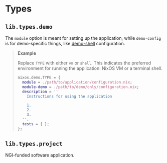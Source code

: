 # Types


## `lib.types.demo`

The `module` option is meant for setting up the application, while `demo-config` is for demo-specific things, like [demo-shell](./overview/demo/shell.nix) configuration.

> **Example**
>
> Replace `TYPE` with either `vm` or `shell`.
> This indicates the preferred environment for running the application: NixOS VM or a terminal shell.
>
> ```nix
> nixos.demo.TYPE = {
>   module = ./path/to/application/configuration.nix;
>   module-demo = ./path/to/demo/only/configuration.nix;
>   description = ''
>     Instructions for using the application
>
>     1.
>     2.
>     3.
>   '';
>   tests = { };
> };
> ```

## `lib.types.project`

NGI-funded software application.



